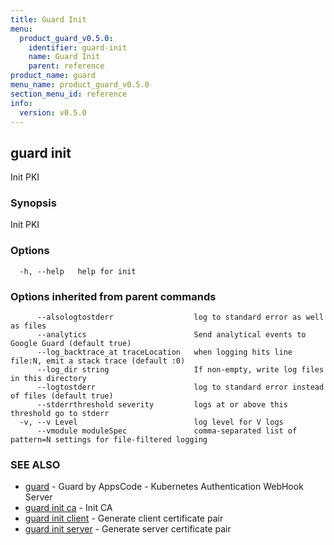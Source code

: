 ```yaml
---
title: Guard Init
menu:
  product_guard_v0.5.0:
    identifier: guard-init
    name: Guard Init
    parent: reference
product_name: guard
menu_name: product_guard_v0.5.0
section_menu_id: reference
info:
  version: v0.5.0
---
```


## guard init

Init PKI

### Synopsis

Init PKI

### Options

```
  -h, --help   help for init
```

### Options inherited from parent commands

```
      --alsologtostderr                  log to standard error as well as files
      --analytics                        Send analytical events to Google Guard (default true)
      --log_backtrace_at traceLocation   when logging hits line file:N, emit a stack trace (default :0)
      --log_dir string                   If non-empty, write log files in this directory
      --logtostderr                      log to standard error instead of files (default true)
      --stderrthreshold severity         logs at or above this threshold go to stderr
  -v, --v Level                          log level for V logs
      --vmodule moduleSpec               comma-separated list of pattern=N settings for file-filtered logging
```

### SEE ALSO

* [guard](/products/guard/v0.5.0/reference/guard)	 - Guard by AppsCode - Kubernetes Authentication WebHook Server
* [guard init ca](/products/guard/v0.5.0/reference/guard_init_ca)	 - Init CA
* [guard init client](/products/guard/v0.5.0/reference/guard_init_client)	 - Generate client certificate pair
* [guard init server](/products/guard/v0.5.0/reference/guard_init_server)	 - Generate server certificate pair

